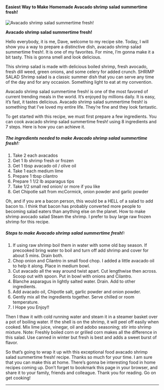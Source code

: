             

#### Easiest Way to Make Homemade Avacado shrimp salad summertime fresh!

![Avacado shrimp salad summertime fresh!](https://img-global.cpcdn.com/recipes/6068777655992320/751x532cq70/avacado-shrimp-salad-summertime-fresh-recipe-main-photo.jpg)

**Avacado shrimp salad summertime fresh!**

Hello everybody, it is me, Dave, welcome to my recipe site. Today, I will show you a way to prepare a distinctive dish, avacado shrimp salad summertime fresh!. It is one of my favorites. For mine, I’m gonna make it a bit tasty. This is gonna smell and look delicious.

This shrimp salad is made with delicious boiled shrimp, fresh avocado, fresh dill weed, green onions, and some celery for added crunch. SHRIMP SALAD Shrimp salad is a classic summer dish that you can serve any time of the day and for any occasion. Something light to eat at my convention.

Avacado shrimp salad summertime fresh! is one of the most favored of current trending meals in the world. It’s enjoyed by millions daily. It is easy, it’s fast, it tastes delicious. Avacado shrimp salad summertime fresh! is something that I’ve loved my entire life. They’re fine and they look fantastic.

To get started with this recipe, we must first prepare a few ingredients. You can cook avacado shrimp salad summertime fresh! using 8 ingredients and 7 steps. Here is how you can achieve it.

##### The ingredients needed to make Avacado shrimp salad summertime fresh!:

1.  Take 2 each avacados
2.  Get 1 lb shrimp fresh or frozen
3.  Get 1 tbsp avacado oil / olive oil
4.  Take 1 each medium lime
5.  Prepare 1 tbsp cilantro
6.  Prepare 1 1/2 lb asparagus tips
7.  Take 1/2 small red onion/ or more if you like
8.  Get Chipotle salt from mcCormick, onion powder and garlic powder

Oh, and if you are a bacon person, this would be a HELL of a salad to add bacon to. I think that bacon has probably converted more people to becoming salad eaters than anything else on the planet. How to make shrimp avocado salad Steam the shrimp. I prefer to buy large raw frozen shrimp for this recipe.

##### Steps to make Avacado shrimp salad summertime fresh!:

1.  If using raw shrimp boil them in water with some old bay season. If precooked bring water to boil and turn off add shrimp and cover for about 5 mins. Drain both.
2.  Chop onion and Cilantro in small food chop. I added a little avacado oil to help it along. Place in medium bowl.
3.  Cut avacado all the way around twist apart. Cut lengthwise then across. Scoop out with spoon. Put in bowl with onions and Cilantro.
4.  Blanche asparagus in lightly salted water. Drain. Add to other ingredients.
5.  Add avacado oil, Chipotle salt, garlic powder and onion powder.
6.  Gently mix all the ingredients together. Serve chilled or room temperature.
7.  I Hope you Enjoy!!

Then I thaw it with cold running water and steam it in a steamer basket over a pot of boiling water. If the shell is on the shrimp, it will peel off easily when cooked. Mix lime juice, vinegar, oil and adobo seasoning; stir into shrimp mixture. Note: Freshly boiled corn or grilled corn makes all the difference in this salad. Use canned in winter but fresh is best and adds a sweet burst of flavor.

So that’s going to wrap it up with this exceptional food avacado shrimp salad summertime fresh! recipe. Thanks so much for your time. I am sure that you can make this at home. There’s gonna be interesting food in home recipes coming up. Don’t forget to bookmark this page in your browser, and share it to your family, friends and colleague. Thank you for reading. Go on get cooking!

* * *
